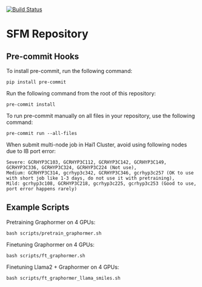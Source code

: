 [![Build Status](https://dev.azure.com/AI4ScienceSFM/SFM_framework/_apis/build/status%2FPython%20Unit%20Tests?branchName=main)](https://dev.azure.com/AI4ScienceSFM/SFM_framework/_build/latest?definitionId=1&branchName=main)

# SFM Repository


## Pre-commit Hooks

To install pre-commit, run the following command:
```
pip install pre-commit
```

Run the following command from the root of this repository:
```
pre-commit install
```

To run pre-commit manually on all files in your repository, use the following command:
```
pre-commit run --all-files
```


When submit multi-node job in Hai1 Cluster, avoid using following nodes due to IB port error:
```
Severe: GCRHYP3C103, GCRHYP3C112, GCRHYP3C142, GCRHYP3C149, GCRHYP3C336, GCRHYP3C324, GCRHYP3C224 (Not use),
Medium: GCRHYP3C314, gcrhyp3c342, GCRHYP3C346, gcrhyp3c257 (OK to use with short job like 1-3 days, do not use it with pretraining),
Mild: gcrhyp3c108, GCRHYP3C218, gcrhyp3c225, gcrhyp3c253 (Good to use, port error happens rarely)
```

## Example Scripts
Pretraining Graphormer on 4 GPUs:
```
bash scripts/pretrain_graphormer.sh
```

Finetuning Graphormer on 4 GPUs:
```
bash scripts/ft_graphormer.sh
```

Finetuning Llama2 + Graphormer on 4 GPUs:
```
bash scripts/ft_graphormer_llama_smiles.sh
```
